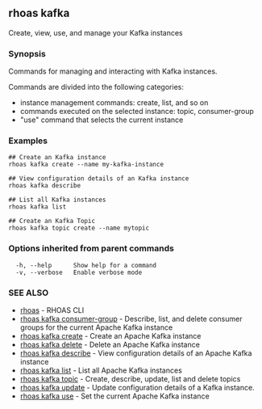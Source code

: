 ## rhoas kafka

Create, view, use, and manage your Kafka instances

### Synopsis

Commands for managing and interacting with Kafka instances.

Commands are divided into the following categories:
 - instance management commands: create, list, and so on
 - commands executed on the selected instance: topic, consumer-group
 - "use" command that selects the current instance


### Examples

```
## Create an Kafka instance
rhoas kafka create --name my-kafka-instance

## View configuration details of an Kafka instance
rhoas kafka describe

## List all Kafka instances
rhoas kafka list

## Create an Kafka Topic
rhoas kafka topic create --name mytopic 

```

### Options inherited from parent commands

```
  -h, --help      Show help for a command
  -v, --verbose   Enable verbose mode
```

### SEE ALSO

* [rhoas](rhoas.md)	 - RHOAS CLI
* [rhoas kafka consumer-group](rhoas_kafka_consumer-group.md)	 - Describe, list, and delete consumer groups for the current Apache Kafka instance
* [rhoas kafka create](rhoas_kafka_create.md)	 - Create an Apache Kafka instance
* [rhoas kafka delete](rhoas_kafka_delete.md)	 - Delete an Apache Kafka instance
* [rhoas kafka describe](rhoas_kafka_describe.md)	 - View configuration details of an Apache Kafka instance
* [rhoas kafka list](rhoas_kafka_list.md)	 - List all Apache Kafka instances
* [rhoas kafka topic](rhoas_kafka_topic.md)	 - Create, describe, update, list and delete topics
* [rhoas kafka update](rhoas_kafka_update.md)	 - Update configuration details of a Kafka instance.
* [rhoas kafka use](rhoas_kafka_use.md)	 - Set the current Apache Kafka instance

